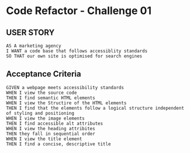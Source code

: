 # Code Refactor - Challenge 01

## USER STORY
    AS A marketing agency
    I WANT a code base that follows accessiblity standards
    SO THAT our own site is optimised for search engines

## Acceptance Criteria 
    GIVEN a webpage meets accessibility standards
    WHEN I view the source code
    THEN I find semantic HTML elements
    WHEN I view the Structire of the HTML elements
    THEN I find that the elements follow a logical structure independent of styling and positioning
    WHEN I view the image elements
    THEN I find accessible alt attributes
    WHEN I view the heading attribites
    THEN they fall in sequential order
    WHEN I view the title element
    THEN I find a concise, descriptive title
